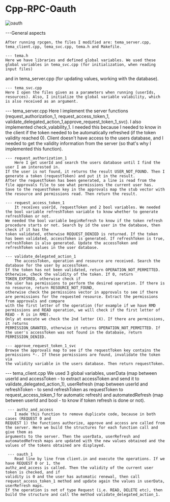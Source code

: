 # Cpp-RPC-Oauth
![oauth](https://i.imgur.com/8YiiFGq.png)

---General aspects

    After running rpcgen, the files I modified are: tema_server.cpp, tema_client.cpp, tema_svc.cpp, tema.h and Makefile.

    --- tema.h
	Here we have libraries and defined global variables. We used these global variables in tema_svc.cpp (for initialization, when reading input files) 
and in tema_server.cpp (for updating values, working with the database).

    --- tema_svc.cpp
	Here I open the files given as a parameters when running (userIds, resources). Also, I initialize the global variable valability, which is also received as an argument. 

--- tema_server.cpp 
	Here I implement the server functions (request_authorization_1, request_access_token_1, validate_delegated_action_1,approve_request_token_1_svc).
    I also implemented check_valability_1. I needed this because I needed to know in the client if the token needed to be automatically refreshed (if the token validity reached 0). 
    Client doesn't have access to the users database, and I needed to get the validity information from the server (so that's why I implemented this function).
    
    --- request_authorization_1
    	Here I get userId and search the users database until I find the user I am interested in.
    If the user is not found, it returns the result USER_NOT_FOUND. Then I generate a token (requestToken) and put it in the result. 
    After the requestToken has been generated, a line is read from the file approvals file to see what permissions the current user has. 
    Save to the requestToken key in the approvals map the stub vector with the resource and permissions read. Then return the result.

    --- request_access_token_1
        It receives userId, requestToken and 2 bool variables. We needed the bool variable refreshToken variable to know whether to generate refreshToken or not.
    We needed the bool variable beginRefresh to know if the token refresh procedure starts or not. Search by id the user in the database, then check if it has the 
    token validated, otherwise REQUEST_DENIED is returned. If the token has been validated, accessToken is generated. If refreshToken is true, 
    refreshToken is also generated. Update the accessToken and refreshToken values in the user database.

    --- validate_delegated_action_1
        The accessToken, operation and resource are received. Search the database for the user by accessToken.
    If the token has not been validated, return OPERATION_NOT_PERMITTED. Otherwise, check the validity of the token. If 0, return TOKEN_EXPIRED, otherwise check if 
    the user has permissions to perform the desired operation. If there is no resource, return RESOURCE_NOT_FOUND, 
    otherwise check the permissions vector in approvals to see if there are permissions for the requested resource. Extract the permissions from approvals and compare 
    with the first letter of the operation (for example if we have RMD permissions and READ operation, we will check if the first letter of READ - R is in RMD). 
    Only at execute we check the 2nd letter (X). If there are permissions, it returns
    PERMISSION_GRANTED, otherwise it returns OPERATION_NOT_PERMITTED. If the user's accessToken was not found in the database, return PERMISSION_DENIED. 

    --- approve_request_token_1_svc        
	Browse the approvals map to see if the requestToken key contains the permissions *-. If these permissions are found, invalidate the token via 
    the validity variable in the users database. Then return requestToken.

--- tema_client.cpp
    	We used 3 global variables, userData (map between userId and accessToken - to extract accessToken and send it to validate_delegated_action_1), 
     userRefresh (map between userId and refreshToken - to send refreshToken as requestToken to request_access_token_1 for automatic refresh) 
     and automatedRefresh (map between userId and bool - to know if token refresh is done or not).
    
     --- authz_and_access
        I made this function to remove duplicate code, because in both cases (REQUEST 0 and
    REQUEST 1) the functions authorize, approve and access are called from the server. Here we build the structures for each function call and give them as 
    arguments to the server. Then the userData, userRefresh and automatedRefresh maps are updated with the new values obtained and the values of the tokens obtained are displayed. 
    
     --- oauth_1
        Read line by line from client.in and execute the operations. If we have REQUEST 0 or 1, the
    authz_and_access is called. Then the validity of the current user token is checked, and if
    validity is 0 and the user has automatic renewal, then call request_access_token_1 method and update again the values in userData, userRefresh maps. 
    If the operation is not of type Request (i.e. READ, DELETE etc), then build the structure and call the method validate_delegated_action_1.